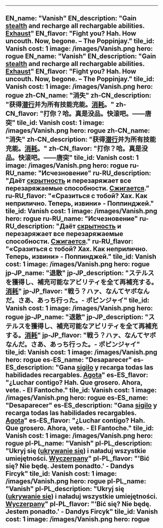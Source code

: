---

EN_name: "Vanish"
EN_description: "Gain <u>stealth</u> and recharge all rechargable abilities. <u>Exhaust</u>"
EN_flavor: "Fight you? Hah. How uncouth. Now, begone. – The Poppinjay."
tile_id: Vanish
cost: 1
image: /images/Vanish.png
hero: rogue
EN_name: "Vanish"
EN_description: "Gain <u>stealth</u> and recharge all rechargable abilities. <u>Exhaust</u>"
EN_flavor: "Fight you? Hah. How uncouth. Now, begone. – The Poppinjay."
tile_id: Vanish
cost: 1
image: /images/Vanish.png
hero: rogue
zh-CN_name: "消失"
zh-CN_description: "获得<u>潜行</u>并为所有技能充能。<u>消耗</u>。"
zh-CN_flavor: "打你？哈。真是没品。快滚吧。——唐突"
tile_id: Vanish
cost: 1
image: /images/Vanish.png
hero: rogue
zh-CN_name: "消失"
zh-CN_description: "获得<u>潜行</u>并为所有技能充能。<u>消耗</u>。"
zh-CN_flavor: "打你？哈。真是没品。快滚吧。——唐突"
tile_id: Vanish
cost: 1
image: /images/Vanish.png
hero: rogue
ru-RU_name: "Исчезновение"
ru-RU_description: "Даёт <u>скрытность</u> и перезаряжает все перезаряжаемые способности. <u>Сжигается</u>."
ru-RU_flavor: "«Сразиться с тобой? Хах. Как неприлично. Теперь, извини» - Поппинджей."
tile_id: Vanish
cost: 1
image: /images/Vanish.png
hero: rogue
ru-RU_name: "Исчезновение"
ru-RU_description: "Даёт <u>скрытность</u> и перезаряжает все перезаряжаемые способности. <u>Сжигается</u>."
ru-RU_flavor: "«Сразиться с тобой? Хах. Как неприлично. Теперь, извини» - Поппинджей."
tile_id: Vanish
cost: 1
image: /images/Vanish.png
hero: rogue
jp-JP_name: "退散"
jp-JP_description: "ステルスを獲得し、補充可能なアビリティを全て再補充する。<u>消耗</u>"
jp-JP_flavor: "戦う？ハァ、なんてヤボなんだ。さあ、あっち行った。- ポピンジャイ"
tile_id: Vanish
cost: 1
image: /images/Vanish.png
hero: rogue
jp-JP_name: "退散"
jp-JP_description: "ステルスを獲得し、補充可能なアビリティを全て再補充する。<u>消耗</u>"
jp-JP_flavor: "戦う？ハァ、なんてヤボなんだ。さあ、あっち行った。- ポピンジャイ"
tile_id: Vanish
cost: 1
image: /images/Vanish.png
hero: rogue
es-ES_name: "Desaparecer"
es-ES_description: "Gana <u>sigilo</u> y recarga todas las habilidades recargables. <u>Agota</u>"
es-ES_flavor: "¿Luchar contigo? Hah. Que grosero. Ahora, vete. - El Fantoche."
tile_id: Vanish
cost: 1
image: /images/Vanish.png
hero: rogue
es-ES_name: "Desaparecer"
es-ES_description: "Gana <u>sigilo</u> y recarga todas las habilidades recargables. <u>Agota</u>"
es-ES_flavor: "¿Luchar contigo? Hah. Que grosero. Ahora, vete. - El Fantoche."
tile_id: Vanish
cost: 1
image: /images/Vanish.png
hero: rogue
pl-PL_name: "Vanish"
pl-PL_description: "Ukryj się (<u>ukrywanie się</u>) i naładuj wszystkie umiejętności. <u>Wyczerpany</u>"
pl-PL_flavor: "'Bić się? Nie będę. Jestem ponadto.' - Dandys Fircyk"
tile_id: Vanish
cost: 1
image: /images/Vanish.png
hero: rogue
pl-PL_name: "Vanish"
pl-PL_description: "Ukryj się (<u>ukrywanie się</u>) i naładuj wszystkie umiejętności. <u>Wyczerpany</u>"
pl-PL_flavor: "'Bić się? Nie będę. Jestem ponadto.' - Dandys Fircyk"
tile_id: Vanish
cost: 1
image: /images/Vanish.png
hero: rogue
---